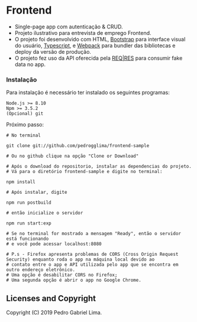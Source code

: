# Frontend

- Single-page app com autenticação & CRUD. 
- Projeto ilustrativo para entrevista de emprego Frontend. 
- O projeto foi desenvolvido com HTML, [Bootstrap](https://getbootstrap.com/) para interface visual do usuário, [Typescript](https://www.typescriptlang.org/), e [Webpack](https://webpack.js.org/) para bundler das bibliotecas e deploy da versão de produção.
- O projeto fez uso da API oferecida pela [REQ|RES](https://reqres.in/) para consumir fake data no app. 

### Instalação

Para instalação é necessário ter instalado os seguintes programas:

```
Node.js >= 8.10
Npm >= 3.5.2
(Opcional) git
```

Próximo passo:

```
# No terminal

git clone git://github.com/pedrogglima/frontend-sample

# Ou no github clique na opção "Clone or Download"

# Após o download do repositorio, instalar as dependencias do projeto.
# Vá para o diretório frontend-sample e digite no terminal:

npm install

# Após instalar, digite

npm run postbuild

# então inicialize o servidor

npm run start:exp

# Se no terminal for mostrado a mensagem "Ready", então o servidor está funcionando
# e você pode acessar localhost:8080

# P.s - Firefox apresenta problemas de CORS (Cross Origin Request Security) enquanto roda o app na máquina local devido ao
# contato entre o app e API utilizada pelo app que se encontra em outro endereço eletrônico.
# Uma opção é desabilitar CORS no Firefox;
# Uma segunda opção é abrir o app no Google Chrome.

```

## Licenses and Copyright

Copyright (C) 2019 Pedro Gabriel Lima.

